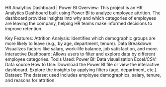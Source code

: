 HR Analytics Dashboard | Power BI
Overview:
This project is an HR Analytics Dashboard built using Power BI to analyze employee attrition. The dashboard provides insights into why and which categories of employees are leaving the company, helping HR teams make informed decisions to improve retention.

Key Features:
Attrition Analysis: Identifies which demographic groups are more likely to leave (e.g., by age, department, tenure).
Data Breakdown: Visualizes factors like salary, work-life balance, job satisfaction, and more.
Interactive Dashboard: Allows users to filter and explore data by different employee categories.
Tools Used:
Power BI: Data visualization
Excel/CSV: Data source
How to Use:
Download the Power BI file or view the interactive dashboard.
Explore the insights by applying filters (age, department, etc.).
Dataset:
The dataset used includes employee demographics, salary, tenure, and reasons for attrition.

